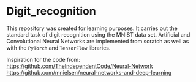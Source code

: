 # Digit_recognition

This repository was created for learning purposes. It carries out the standard task of digit recognition using the MNIST data set.
Artificial and Convolutional Neural Networks are implemented from scratch as well as with the `PyTorch` and `TensorFlow` libraries.

Inspiration for the code from:
<br>
https://github.com/TheIndependentCode/Neural-Network
<br>
https://github.com/mnielsen/neural-networks-and-deep-learning
